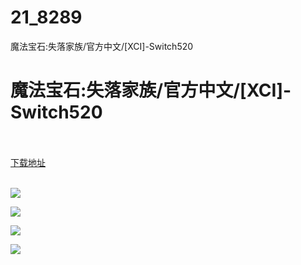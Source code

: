 # 21_8289
魔法宝石:失落家族/官方中文/[XCI]-Switch520
# 魔法宝石:失落家族/官方中文/[XCI]-Switch520
 <br/></br>
[下载地址](https://www.switch520.cc/article/8289 "下载地址")
<br/></br>

<p><strong><img src="https://www.switch520.cc/muke_img/upload_art_editor_20201225-1_fa6a6d2a2ea2a4181ebbf5a39ac61cb3.jpg"> </strong></p>
<p><img src="https://www.switch520.cc/muke_img/upload_art_editor_20201225-1_bb0f8f2e49c0a90e4356d5f531889f63.jpg"></p>
<p><img src="https://www.switch520.cc/muke_img/upload_art_editor_20201225-1_bb77a4c40adf26c132b12d756cfa6b8f.jpg"></p>
<p><img src="https://www.switch520.cc/muke_img/upload_art_editor_20201225-1_cf5c739763737b4660282a58c53c1554.jpg"></p>
<p><strong>&nbsp;</strong></p>
